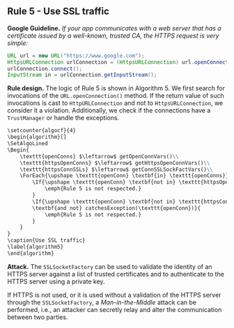 ## Rule 5 - Use SSL traffic

**Google Guideline.** _If your app communicates with a web server that has a certificate issued by a well-known, trusted CA, the HTTPS request is very simple:_

```java
URL url = new URL("https://www.google.com");
HttpsURLConnection urlConnection = (HttpsURLConnection) url.openConnection();
urlConnection.connect();
InputStream in = urlConnection.getInputStream();
```

**Rule design.** The logic of Rule 5 is shown in Algorithm 5. We first search for invocations of the `URL.openConnection()` method. If the return value of such invocations is cast to `HttpURLConnection` and not to `HttpsURLConnection`, we consider it a violation. Additionally, we check if the connections have a `TrustManager` or handle the exceptions.

```markdown
\setcounter{algocf}{4}
\begin{algorithm}[]
\SetAlgoLined
\Begin{
	\texttt{openConns} $\leftarrow$ getOpenConnVars()\\
	\texttt{httpsOpenConns} $\leftarrow$ getHttpsOpenConnVars()\\
	\texttt{httpsConnSSLs} $\leftarrow$ getConnSSLSockFactVars()\\
	\ForEach{\upshape \texttt{openConn} \textbf{in} \texttt{openConns}}{
	    \If{\upshape \texttt{openConn} \textbf{not in} \texttt{httpsOpenCons}}{
	        \emph{Rule 5 is not respected.}
	    }
	    \If{\upshape \texttt{openConn} \textbf{not in} \texttt{httpsConnSSLs} \\
	    \textbf{and not} catchesException(\texttt{openConn})}{
	        \emph{Rule 5 is not respected.} 
	    }
	}
}
\caption{Use SSL traffic}
\label{algorithm5}
\end{algorithm}
```

**Attack.** The `SSLSocketFactory` can be used to validate the identity of an HTTPS server against a list of trusted certificates and to authenticate to the HTTPS server using a private key.

If HTTPS is not used, or it is used without a validation of the HTTPS server through the `SSLSocketFactory`, a _Man-in-the-Middle_ attack can be performed, i.e., an attacker can secretly relay and alter the communication between two parties.
